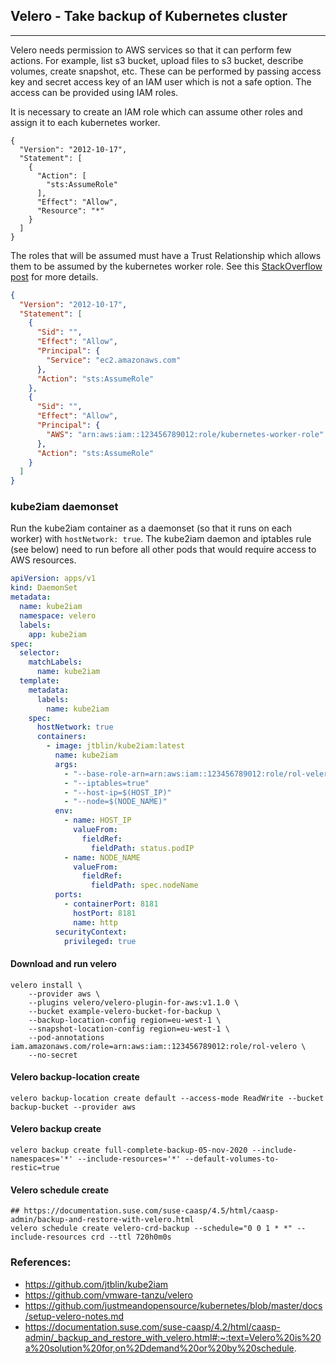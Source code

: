 ## Velero - Take backup of Kubernetes cluster
----
Velero needs permission to AWS services so that it can perform few actions. For example, list s3  bucket, upload files to s3 bucket, describe volumes, create snapshot, etc. These can be performed by passing access key and secret access key of an IAM user which is not a safe option. The access can be provided using IAM roles.

It is necessary to create an IAM role which can assume other roles and assign it to each kubernetes worker.

```
{
  "Version": "2012-10-17",
  "Statement": [
    {
      "Action": [
        "sts:AssumeRole"
      ],
      "Effect": "Allow",
      "Resource": "*"
    }
  ]
}
```

The roles that will be assumed must have a Trust Relationship which allows them to be assumed by the kubernetes worker
role. See this [StackOverflow post](http://stackoverflow.com/a/33850060) for more details.

```json
{
  "Version": "2012-10-17",
  "Statement": [
    {
      "Sid": "",
      "Effect": "Allow",
      "Principal": {
        "Service": "ec2.amazonaws.com"
      },
      "Action": "sts:AssumeRole"
    },
    {
      "Sid": "",
      "Effect": "Allow",
      "Principal": {
        "AWS": "arn:aws:iam::123456789012:role/kubernetes-worker-role"
      },
      "Action": "sts:AssumeRole"
    }
  ]
}
```

### kube2iam daemonset

Run the kube2iam container as a daemonset (so that it runs on each worker) with `hostNetwork: true`.
The kube2iam daemon and iptables rule (see below) need to run before all other pods that would require
access to AWS resources.

```yaml
apiVersion: apps/v1
kind: DaemonSet
metadata:
  name: kube2iam
  namespace: velero
  labels:
    app: kube2iam
spec:
  selector:
    matchLabels:
      name: kube2iam
  template:
    metadata:
      labels:
        name: kube2iam
    spec:
      hostNetwork: true
      containers:
        - image: jtblin/kube2iam:latest
          name: kube2iam
          args:
            - "--base-role-arn=arn:aws:iam::123456789012:role/rol-velero"                    #Current config is working, official doc haven't mentioned role name, it needs to validate.
            - "--iptables=true"
            - "--host-ip=$(HOST_IP)"
            - "--node=$(NODE_NAME)"
          env:
            - name: HOST_IP
              valueFrom:
                fieldRef:
                  fieldPath: status.podIP
            - name: NODE_NAME
              valueFrom:
                fieldRef:
                  fieldPath: spec.nodeName
          ports:
            - containerPort: 8181
              hostPort: 8181
              name: http
          securityContext:
            privileged: true
```

#### Download and run velero
```
velero install \
    --provider aws \
    --plugins velero/velero-plugin-for-aws:v1.1.0 \
    --bucket example-velero-bucket-for-backup \
    --backup-location-config region=eu-west-1 \
    --snapshot-location-config region=eu-west-1 \
    --pod-annotations iam.amazonaws.com/role=arn:aws:iam::123456789012:role/rol-velero \
    --no-secret
```

#### Velero backup-location create
```
velero backup-location create default --access-mode ReadWrite --bucket backup-bucket --provider aws
```

#### Velero backup create
```
velero backup create full-complete-backup-05-nov-2020 --include-namespaces='*' --include-resources='*' --default-volumes-to-restic=true
```

#### Velero schedule create
```
## https://documentation.suse.com/suse-caasp/4.5/html/caasp-admin/backup-and-restore-with-velero.html
velero schedule create velero-crd-backup --schedule="0 0 1 * *" --include-resources crd --ttl 720h0m0s
```


### References:
* https://github.com/jtblin/kube2iam
* https://github.com/vmware-tanzu/velero
* https://github.com/justmeandopensource/kubernetes/blob/master/docs/setup-velero-notes.md
* https://documentation.suse.com/suse-caasp/4.2/html/caasp-admin/_backup_and_restore_with_velero.html#:~:text=Velero%20is%20a%20solution%20for,on%2Ddemand%20or%20by%20schedule.
